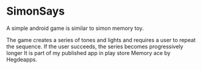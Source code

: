 # SimonSays
A simple android game is similar to simon memory toy.

The game creates a series of tones and lights and requires a user to repeat the sequence. If the user succeeds, the series becomes progressively longer 
It is part of my published app in play store Memory ace by Hegdeapps. 
